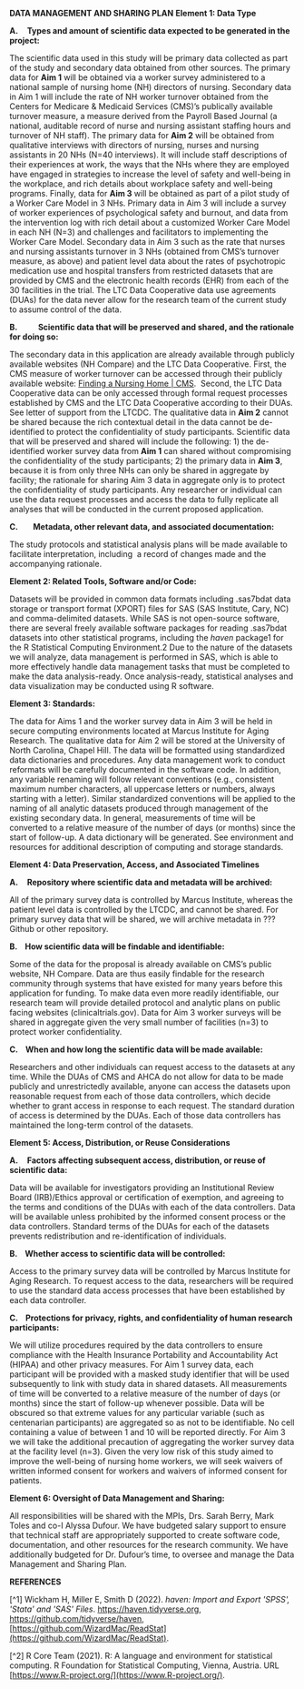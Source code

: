 **DATA MANAGEMENT AND SHARING PLAN**
**Element 1: Data Type**

**A.**    **Types and amount of scientific data expected to be generated in the project:**

The scientific data used in this study will be primary data collected as part of the study and secondary data obtained from other sources. The primary data for **Aim 1** will be obtained via a worker survey administered to a national sample of nursing home (NH) directors of nursing. Secondary data in Aim 1 will include the rate of NH worker turnover obtained from the Centers for Medicare & Medicaid Services (CMS)’s publically available turnover measure, a measure derived from the Payroll Based Journal (a national, auditable record of nurse and nursing assistant staffing hours and turnover of NH staff). The primary data for **Aim 2** will be obtained from qualitative interviews with directors of nursing, nurses and nursing assistants in 20 NHs (N=40 interviews). It will include staff descriptions of their experiences at work, the ways that the NHs where they are employed have engaged in strategies to increase the level of safety and well-being in the workplace, and rich details about workplace safety and well-being programs. Finally, data for **Aim 3** will be obtained as part of a pilot study of a Worker Care Model in 3 NHs. Primary data in Aim 3 will include a survey of worker experiences of psychological safety and burnout, and data from the intervention log with rich detail about a customized Worker Care Model in each NH (N=3) and challenges and facilitators to implementing the Worker Care Model. Secondary data in Aim 3 such as the rate that nurses and nursing assistants turnover in 3 NHs (obtained from CMS’s turnover measure, as above) and patient level data about the rates of psychotropic medication use and hospital transfers from restricted datasets that are provided by CMS and the electronic health records (EHR) from each of the 30 facilities in the trial. The LTC Data Cooperative data use agreements (DUAs) for the data never allow for the research team of the current study to assume control of the data.

**B.           Scientific data that will be preserved and shared, and the rationale for doing so:**

The secondary data in this application are already available through publicly available websites (NH Compare) and the LTC Data Cooperative. First, the CMS measure of worker turnover can be accessed through their publicly available website: [Finding a Nursing Home | CMS](https://www.cms.gov/about-cms/what-we-do/nursing-homes/patients-caregivers/finding-nursing-home).  Second, the LTC Data Cooperative data can be only accessed through formal request processes established by CMS and the LTC Data Cooperative according to their DUAs. See letter of support from the LTCDC. The qualitative data in **Aim 2** cannot be shared because the rich contextual detail in the data cannot be de-identified to protect the confidentiality of study participants. Scientific data that will be preserved and shared will include the following: 1) the de-identified worker survey data from **Aim 1** can shared without compromising the confidentiality of the study participants; 2) the primary data in **Aim 3**, because it is from only three NHs can only be shared in aggregate by facility; the rationale for sharing Aim 3 data in aggregate only is to protect the confidentiality of study participants. Any researcher or individual can use the data request processes and access the data to fully replicate all analyses that will be conducted in the current proposed application.

**C.        Metadata, other relevant data, and associated documentation:**

The study protocols and statistical analysis plans will be made available to facilitate interpretation, including  a record of changes made and the accompanying rationale.

**Element 2: Related Tools, Software and/or Code:**

Datasets will be provided in common data formats including .sas7bdat data storage or transport format (XPORT) files for SAS (SAS Institute, Cary, NC) and comma-delimited datasets. While SAS is not open-source software, there are several freely available software packages for reading .sas7bdat datasets into other statistical programs, including the _haven_ package1 for the R Statistical Computing Environment.2 Due to the nature of the datasets we will analyze, data management is performed in SAS, which is able to more effectively handle data management tasks that must be completed to make the data analysis-ready. Once analysis-ready, statistical analyses and data visualization may be conducted using R software.

**Element 3: Standards:**

The data for Aims 1 and the worker survey data in Aim 3 will be held in secure computing environments located at Marcus Institute for Aging Research. The qualitative data for Aim 2 will be stored at the University of North Carolina, Chapel Hill. The data will be formatted using standardized data dictionaries and procedures. Any data management work to conduct reformats will be carefully documented in the software code. In addition, any variable renaming will follow relevant conventions (e.g., consistent maximum number characters, all uppercase letters or numbers, always starting with a letter). Similar standardized conventions will be applied to the naming of all analytic datasets produced through management of the existing secondary data. In general, measurements of time will be converted to a relative measure of the number of days (or months) since the start of follow-up. A data dictionary will be generated. See environment and resources for additional description of computing and storage standards.

**Element 4: Data Preservation, Access, and Associated Timelines**

**A.**    **Repository where scientific data and metadata will be archived:**

All of the primary survey data is controlled by Marcus Institute, whereas the patient level data is controlled by the LTCDC, and cannot be shared. For primary survey data that will be shared, we will archive metadata in ???Github or other repository.

**B.    How scientific data will be findable and identifiable:**

Some of the data for the proposal is already available on CMS’s public website, NH Compare. Data are thus easily findable for the research community through systems that have existed for many years before this application for funding. To make data even more readily identifiable, our research team will provide detailed protocol and analytic plans on public facing websites (clinicaltrials.gov). Data for Aim 3 worker surveys will be shared in aggregate given the very small number of facilities (n=3) to protect worker confidentiality.

**C.    When and how long the scientific data will be made available:**

Researchers and other individuals can request access to the datasets at any time. While the DUAs of CMS and AHCA do not allow for data to be made publicly and unrestrictedly available, anyone can access the datasets upon reasonable request from each of those data controllers, which decide whether to grant access in response to each request. The standard duration of access is determined by the DUAs. Each of those data controllers has maintained the long-term control of the datasets.

**Element 5: Access, Distribution, or Reuse Considerations**

**A.**    **Factors affecting subsequent access, distribution, or reuse of scientific data:**

Data will be available for investigators providing an Institutional Review Board (IRB)/Ethics approval or certification of exemption, and agreeing to the terms and conditions of the DUAs with each of the data controllers. Data will be available unless prohibited by the informed consent process or the data controllers. Standard terms of the DUAs for each of the datasets prevents redistribution and re-identification of individuals.

**B.    Whether access to scientific data will be controlled:**

Access to the primary survey data will be controlled by Marcus Institute for Aging Research. To request access to the data, researchers will be required to use the standard data access processes that have been established by each data controller.

**C.    Protections for privacy, rights, and confidentiality of human research participants:**

We will utilize procedures required by the data controllers to ensure compliance with the Health Insurance Portability and Accountability Act (HIPAA) and other privacy measures. For Aim 1 survey data, each participant will be provided with a masked study identifier that will be used subsequently to link with study data in shared datasets. All measurements of time will be converted to a relative measure of the number of days (or months) since the start of follow-up whenever possible. Data will be obscured so that extreme values for any particular variable (such as centenarian participants) are aggregated so as not to be identifiable. No cell containing a value of between 1 and 10 will be reported directly. For Aim 3 we will take the additional precaution of aggregating the worker survey data at the facility level (n=3). Given the very low risk of this study aimed to improve the well-being of nursing home workers, we will seek waivers of written informed consent for workers and waivers of informed consent for patients.

**Element 6: Oversight of Data Management and Sharing:**

All responsibilities will be shared with the MPIs, Drs. Sarah Berry, Mark Toles and co-I Alyssa Dufour. We have budgeted salary support to ensure that technical staff are appropriately supported to create software code, documentation, and other resources for the research community. We have additionally budgeted for Dr. Dufour’s time, to oversee and manage the Data Management and Sharing Plan.

**REFERENCES**

[^1] Wickham H, Miller E, Smith D (2022). _haven: Import and Export 'SPSS', 'Stata' and 'SAS' Files_. https://haven.tidyverse.org, https://github.com/tidyverse/haven, [https://github.com/WizardMac/ReadStat](https://github.com/WizardMac/ReadStat).

[^2] R Core Team (2021). R: A language and environment for statistical computing. R Foundation for Statistical Computing, Vienna, Austria. URL [https://www.R-project.org/](https://www.R-project.org/).